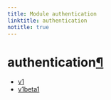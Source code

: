 ```yaml
---
title: Module authentication
linktitle: authentication
notitle: true
---
```


<div class="section" id="authentication">
<h1>authentication<a class="headerlink" href="#authentication" title="Permalink to this headline">¶</a></h1>
<div class="toctree-wrapper compound">
<ul>
<li class="toctree-l1"><a class="reference internal" href="v1/">v1</a></li>
<li class="toctree-l1"><a class="reference internal" href="v1beta1/">v1beta1</a></li>
</ul>
</div>
</div>
